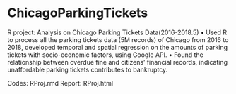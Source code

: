 # ChicagoParkingTickets
R project: Analysis on Chicago Parking Tickets Data(2016-2018.5)
•	Used R to process all the parking tickets data (5M records) of Chicago from 2016 to 2018, developed temporal and spatial regression on the amounts of parking tickets with socio-economic factors, using Google API.
•	Found the relationship between overdue fine and citizens’ financial records, indicating unaffordable parking tickets contributes to bankruptcy. 

Codes: RProj.rmd
Report: RProj.html
